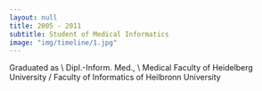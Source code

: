 ```yaml
---
layout: null
title: 2005 - 2011
subtitle: Student of Medical Informatics
image: "img/timeline/1.jpg"
---
```

Graduated as  \\
Dipl.-Inform. Med., \\
Medical Faculty of Heidelberg University / Faculty of Informatics of Heilbronn University